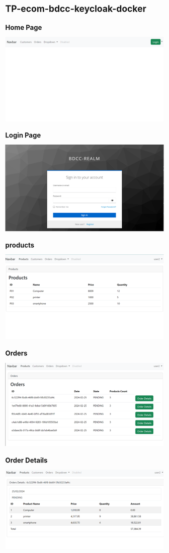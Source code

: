 # TP-ecom-bdcc-keycloak-docker
<h2> Home Page</h2>
<img src="screenshots/homePage.png"/>
<h2> Login Page</h2>
<img src="screenshots/loginPage.png"/>
<h2>  products</h2>
<img src="screenshots/products.png"/>
<h2>  Orders</h2>
<img src="screenshots/orders.png"/>
<h2>  Order Details</h2>
<img src="screenshots/orderDetails.png"/>
